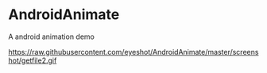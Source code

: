 # AndroidAnimate
A android animation demo

https://raw.githubusercontent.com/eyeshot/AndroidAnimate/master/screenshot/getfile2.gif

